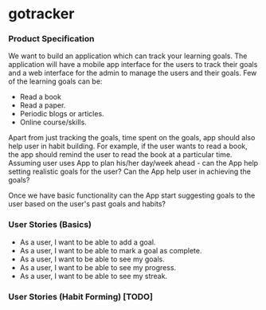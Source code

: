 # gotracker

### Product Specification
We want to build an application which can track your learning goals. 
The application will have a mobile app interface for the users to track their goals and a web interface for the admin to manage the users and their goals.
Few of the learning goals can be:
- Read a book
- Read a paper.
- Periodic blogs or articles.
- Online course/skills.

Apart from just tracking the goals, time spent on the goals, app should also help user in habit building. 
For example, if the user wants to read a book, the app should remind the user to read the book at a particular time.
Assuming user uses App to plan his/her day/week ahead - can the App help setting realistic goals for the user?
Can the App help user in achieving the goals?

Once we have basic functionality can the App start suggesting goals to the user based on the user's past goals and habits?

### User Stories (Basics)
- As a user, I want to be able to add a goal.
- As a user, I want to be able to mark a goal as complete.
- As a user, I want to be able to see my goals.
- As a user, I want to be able to see my progress.
- As a user, I want to be able to see my streak.

### User Stories (Habit Forming) [TODO]

